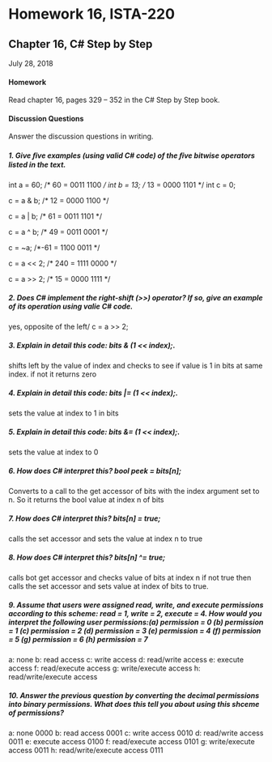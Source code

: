 # Homework 16, ISTA-220
## Chapter 16, C# Step by Step
July 28, 2018
#### Homework

Read chapter 16, pages 329 – 352 in the C# Step by Step book.
#### Discussion Questions
Answer the discussion questions in writing.
##### 1. Give ﬁve examples (using valid C# code) of the ﬁve bitwise operators listed in the text.
int a = 60;            /* 60 = 0011 1100 */
int b = 13;            /* 13 = 0000 1101 */
int c = 0;

c = a & b;             /* 12 = 0000 1100 */

c = a | b;             /* 61 = 0011 1101 */

c = a ^ b;             /* 49 = 0011 0001 */

c = ~a;                /*-61 = 1100 0011 */

c = a << 2;      /* 240 = 1111 0000 */

c = a >> 2;      /* 15 = 0000 1111 */

##### 2. Does C# implement the right-shift (>>) operator? If so, give an example of its operation using valie C# code.
yes, opposite of the left/ c = a >> 2;

##### 3. Explain in detail this code: bits & (1 << index);.
shifts left by the value of index and checks to see if value is 1 in bits at same index. if not it returns zero

##### 4. Explain in detail this code: bits |= (1 << index);.
sets the value at index to 1 in bits

##### 5. Explain in detail this code: bits &= (1 << index);.
sets the value at index to 0

##### 6. How does C# interpret this? bool peek = bits[n];
Converts to a call to the get accessor of bits with the index argument set to n. So it returns the bool value at index n of bits

##### 7. How does C# interpret this? bits[n] = true;
calls the set accessor and sets the value at index n to true

##### 8. How does C# interpret this? bits[n] ^= true;
calls bot get accessor and checks value of bits at index n if not true then calls the set accessor and sets value at index of bits to true.

##### 9. Assume that users were assigned read, write, and execute permissions according to this scheme: read = 1, write = 2, execute = 4. How would you interpret the following user permissions:(a) permission = 0 (b) permission = 1 (c) permission = 2 (d) permission = 3 (e) permission = 4 (f) permission = 5 (g) permission = 6 (h) permission = 7
a: none
b: read access
c: write access
d: read/write access
e: execute access
f: read/execute access
g: write/execute access
h: read/write/execute access

##### 10. Answer the previous question by converting the decimal permissions into binary permissions. What does this tell you about using this shceme of permissions?

a: none   0000
b: read access 0001
c: write access 0010
d: read/write access 0011
e: execute access 0100
f: read/execute access 0101
g: write/execute access 0011
h: read/write/execute access 0111
